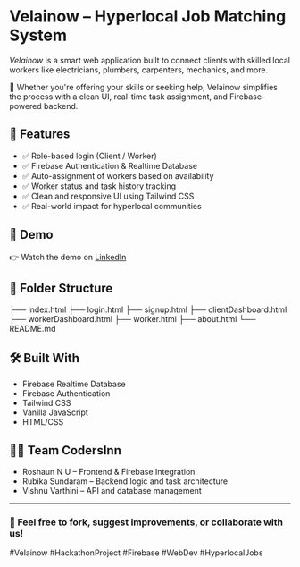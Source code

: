# Velainow – Hyperlocal Job Matching System

*Velainow* is a smart web application built to connect clients with skilled local workers like electricians, plumbers, carpenters, mechanics, and more.

🔧 Whether you're offering your skills or seeking help, Velainow simplifies the process with a clean UI, real-time task assignment, and Firebase-powered backend.

## 🚀 Features

- ✅ Role-based login (Client / Worker)
- ✅ Firebase Authentication & Realtime Database
- ✅ Auto-assignment of workers based on availability
- ✅ Worker status and task history tracking
- ✅ Clean and responsive UI using Tailwind CSS
- ✅ Real-world impact for hyperlocal communities

## 🔗 Demo

👉 Watch the demo on [LinkedIn](https://www.linkedin.com/posts/roshaun-n-u-b44291294_velainow-api-homeservices-activity-7345446487570436096-TxDg?utm_source=share&utm_medium=member_desktop&rcm=ACoAAEc7fiQBg54OrT_GWXXabATJ-nQtF-R2K7Y)

## 📁 Folder Structure

├── index.html
├── login.html
├── signup.html
├── clientDashboard.html
├── workerDashboard.html
├── worker.html
├── about.html
└── README.md


## 🛠 Built With

- Firebase Realtime Database
- Firebase Authentication
- Tailwind CSS
- Vanilla JavaScript
- HTML/CSS

## 👨‍💻 Team CodersInn

- Roshaun N U – Frontend & Firebase Integration  
- Rubika Sundaram – Backend logic and task architecture  
- Vishnu Varthini – API and database management

---

### 💬 Feel free to fork, suggest improvements, or collaborate with us!

#Velainow #HackathonProject #Firebase #WebDev #HyperlocalJobs
